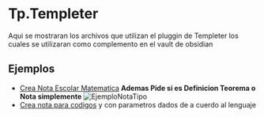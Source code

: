 # Tp.Templeter 

Aqui se mostraran los archivos que utilizan el pluggin de Templeter los cuales se utilizaran como complemento en el vault de obsidian
## Ejemplos
- [Crea Nota Escolar Matematica](https://github.com/Byc-tor/ObsidianVault/blob/main/tp.Materia_TipoDeNota) **Ademas Pide si es Definicion Teorema o Nota simplemente**
![EjemploNotaTipo](https://user-images.githubusercontent.com/102017108/218908494-d91c9ad1-2e64-45d7-9df8-60ede9e0206a.png)
- [Crea nota para codigos](https://github.com/Byc-tor/ObsidianVault/blob/main/tp.Note_Code) y con parametros dados de a cuerdo al lenguaje 
